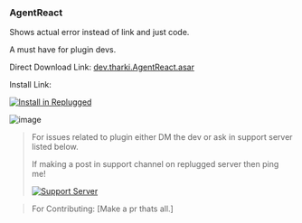 ### AgentReact

Shows actual error instead of link and just code.

A must have for plugin devs.

Direct Download Link: [dev.tharki.AgentReact.asar](https://github.com/YofukashiNo/AgentReact/releases/latest/download/dev.tharki.AgentReact.asar)

Install Link:

[![Install in Replugged](https://img.shields.io/badge/-Install%20in%20Replugged-blue?style=for-the-badge&logo=none)](https://replugged.dev/install?identifier=dev.tharki.AgentReact)

![image](https://i.imgur.com/W1pBXDK.png)


> For issues related to plugin either DM the dev or ask in support server listed below.
>
>If making a post in support channel on replugged server then ping me!
>
> [![Support Server](https://discordapp.com/api/guilds/919649417005506600/widget.png?style=banner3)](https://discord.gg/SgKSKyh9gY)

> For Contributing: [Make a pr thats all.]
